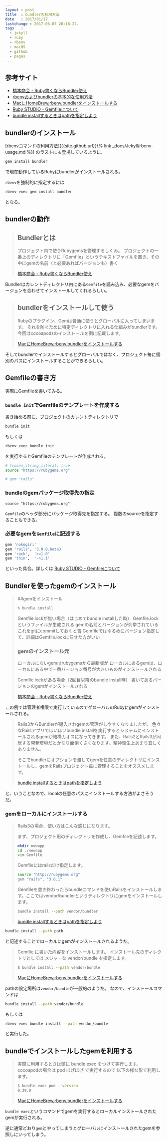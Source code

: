 ```yaml
---
layout : post
title  : bundlerの利用方法
date   : 2017/01/17
lastchange : 2017-06-07 20:18:27.
tags   :
  - jekyll
  - ruby
  - rbenv
  - macOS
  - github
  - pages
---
```


## 参考サイト

* [橋本商会 - Ruby書くならBundler使え](http://shokai.org/blog/archives/7262)
* [rbenvおよびbundlerの基本的な使用方法](https://www.qoosky.io/techs/8a0f1d8d9e)
* [MacにHomeBrew,rbenv,bundlerをインストールする](http://qiita.com/shinkuFencer/items/3679cfd966f6a61ccd1b)
* [Ruby STUDIO - Gemfileについて](http://ruby.studio-kingdom.com/bundler/guides/gemfile)
* [bundle installするときはpathを指定しよう](https://blog.dakatsuka.jp/2010/11/09/bundle-install.html)

## bundlerのインストール

[rbenvコマンドの利用方法]({{site.github.url}}{% link _docs/Jekyll/rbenv-usage.md %})
のラストにも登場しているように、

```sh
gem install bundler
```

で現在動作しているRubyにbundlerがインストールされる。

`rbenv`を強制的に指定するには

```sh
rbenv exec gem install bundler
```

となる。

## bundlerの動作

> ## Bundlerとは
>
> プロジェクト内で使うRubygemsを管理するしくみ。
> プロジェクトの一番上のディレクトリに「Gemfile」というテキストファイルを置き、その中にgemの名前（と必要あればバージョンも）書く
>
> [橋本商会 - Ruby書くならBundler使え](http://shokai.org/blog/archives/7262)

Bundlerはカレントディレクトリ内にある`Gemfile`を読み込み、必要なgemをバージョンを合わせてインストールしてくれるらしい。


> ## bundlerをインストールして使う
> 
> Rubyのプラグイン、Gemは普通に使うとグローバルに入ってしまいます。
> それを防ぐために特定ディレクトリに入れる仕組みがbundlerです。
> 今回はcocoapodsのインストールを例に記載します。
> 
> [MacにHomeBrew,rbenv,bundlerをインストールする](http://qiita.com/shinkuFencer/items/3679cfd966f6a61ccd1b)

そしてbundlerでインストールするとグローバルではなく、プロジェクト毎に個別のパスにインストールすることができるらしい。

## Gemfileの書き方

実際にGemfileを書いてみる。

### `bundle init`でGemfileのテンプレートを作成する

書き始める前に、プロジェクトのカレントディレクトリで

```sh
bundle init
```

もしくは

```sh
rbenv exec bundle init
```

を実行するとGemfileのテンプレートが作成される。

```sh
# frozen_string_literal: true
source "https://rubygems.org"

# gem "rails"
```

### bundleのgemパッケージ取得先の指定

```
source "https://rubygems.org"
```

`Gemfile`のヘッダ部分にパッケージ取得先を指定する。
複数のsourceを指定することもできる。


### 必要なgemを`Gemfile`に記述する

```sh
gem 'nokogiri'
gem 'rails', '3.0.0.beta3'
gem 'rack',  '>=1.0'
gem 'thin',  '~>1.1'
```

といった具合。詳しくは
[Ruby STUDIO - Gemfileについて](http://ruby.studio-kingdom.com/bundler/guides/gemfile)

## Bundlerを使ったgemのインストール


> ##gemをインストール
>
> ```sh
> % bundle install
> ```
> 
> Gemfile.lockが無い場合（はじめてbundle installした時）
> Gemfile.lockというファイルが生成される
> gemの名前とバージョンが列挙されている
> これをgitにcommitしておくと吉
> Gemfileではゆるめにバージョン指定して、詳細はGemfile.lockに任せた方がいい
> 
> 
> ### gemのインストール元
> 
> ローカルにないgemはrubygemsから最新版が
> ローカルにあるgemは、ローカルにある中で一番バージョン番号が大きいものがインストールされる
> 
> 
> Gemfile.lockがある場合（2回目以降のbundle install時）
> 書いてあるバージョンのgemがインストールされる
> 
> [橋本商会 - Ruby書くならBundler使え](http://shokai.org/blog/archives/7262)

この例では管理者権限で実行しているのでグローバルのRubyにgemがインストールされる。

> Rails3からBundlerが導入されgemの管理がしやすくなりましたが、
> 色々なRailsアプリでほいほいbundle installを実行するとシステムにインストールされるgemが結構カオスになってきます。
> また、Rails2とRails3が同居する開発環境だとかなり面倒くさくなります。精神衛生上あまり宜しくありません。
>
> そこでbundlerにオプションを渡してgemを任意のディレクトリにインストールし、gemをRailsプロジェクト毎に管理することをオススメします。
>
> [bundle installするときはpathを指定しよう](https://blog.dakatsuka.jp/2010/11/09/bundle-install.html)

と、いうことなので、localの任意のパスにインストールする方法がよさそうだ。

### gemをローカルにインストールする

> Rails3の場合、使い方はこんな感じになります。
> 
> まず、プロジェクト用のディレクトリを作成し、Gemfileを記述します。
>
> ```sh
> mkdir newapp
> cd ./newapp
> vim Gemfile
> ```
> 
> Gemfileにはrailsだけ指定します。
> 
> ```sh
> source "http://rubygems.org"
> gem "rails", "3.0.1"
> ```
>
> Gemfileを書き終わったらbundleコマンドを使いRailsをインストールします。ここではvendor/bundlerというディレクトリにgemをインストールします。
>
> ```sh
> bundle install --path vendor/bundler
> ```
>
> [bundle installするときはpathを指定しよう](https://blog.dakatsuka.jp/2010/11/09/bundle-install.html)

```sh
bundle install --path path
```

と記述することでローカルにgemがインストールされるようだ。


> Gemfile に書いた内容をインストールします。
> インストール先のディレクトリとしては
> メジャーな vendor/bundle を指定します。
> 
> ```sh
> $ bundle install --path vendor/bundle
> ```
>
> [MacにHomeBrew,rbenv,bundlerをインストールする](http://qiita.com/shinkuFencer/items/3679cfd966f6a61ccd1b)

pathの設定場所は`vendor/bundle`が一般的のようだ。
なので、インストールコマンドは

```sh
bundle install --path vendor/bundle
```

もしくは

```sh
rbenv exec bundle install --path vendor/bundle
```

と実行した。

## bundleでインストールしたgemを利用する

> 実際に利用するときは頭に bundle exec をつけて実行します。
> cocoapodの場合は pod ほげほげ で実行するので
> 以下の様な形で利用します。
>
> ```sh
> $ bundle exec pod --version
> 0.39.0
> ```
> 
> [MacにHomeBrew,rbenv,bundlerをインストールする](http://qiita.com/shinkuFencer/items/3679cfd966f6a61ccd1b)

`bundle exec`というコマンドでgemを実行するとローカルインストールされたgemが実行される。

逆に通常どおり`gem`とやってしまうとグローバルにインストールされたgemを参照しにいってしまう。


